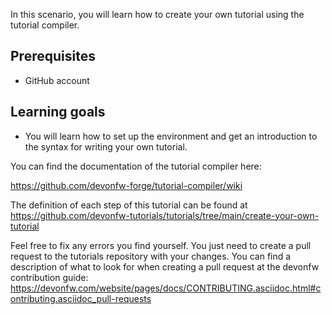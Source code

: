 In this scenario, you will learn how to create your own tutorial using the tutorial compiler.

## Prerequisites
* GitHub account

## Learning goals
* You will learn how to set up the environment and get an introduction to the syntax for writing your own tutorial.

You can find the documentation of the tutorial compiler here:

https://github.com/devonfw-forge/tutorial-compiler/wiki



The definition of each step of this tutorial can be found at https://github.com/devonfw-tutorials/tutorials/tree/main/create-your-own-tutorial

Feel free to fix any errors you find yourself. You just need to create a pull request to the tutorials repository with your changes.
You can find a description of what to look for when creating a pull request at the devonfw contribution guide: https://devonfw.com/website/pages/docs/CONTRIBUTING.asciidoc.html#contributing.asciidoc_pull-requests
